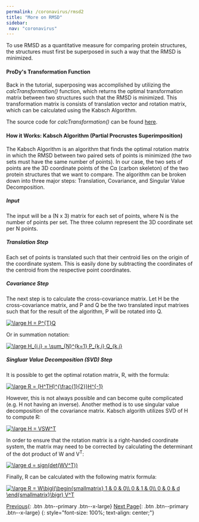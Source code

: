 ```yaml
---
permalink: /coronavirus/rmsd2
title: "More on RMSD"
sidebar: 
 nav: "coronavirus"
---
```

To use RMSD as a quantitative measure for comparing protein structures, the structures must first be superposed in such a way that the RMSD is minimized.

#### ProDy's Transformation Function

Back in the tutorial, superposing was accomplished by utilizing the *calcTransformation()* function, which returns the optimal transformation matrix between two structures such that the RMSD is minimized. This transformation matrix is consists of translation vector and rotation matrix, which can be calculated using the Kabsch Algorithm.

The source code for *calcTransformation()* can be found 
<a href="http://prody.csb.pitt.edu/_modules/prody/measure/transform.html#calcTransformation" target="_blank">here</a>.

#### How it Works: Kabsch Algorithm (Partial Procrustes Superimposition)

The Kabsch Algorithm is an algorithm that finds the optimal rotation matrix in which the RMSD between two paired sets of points is minimized (the two sets must have the same number of points). In our case, the two sets of points are the 3D coordinate points of the Cα (carbon skeleton) of the two protein structures that we want to compare. The algorithm can be broken down into three major steps: Translation, Covariance, and Singular Value Decomposition.

##### Input
The input will be a (N x 3) matrix for each set of points, where N is the number of points per set. The three column represent the 3D coordinate set per N points.

##### Translation Step
Each set of points is translated such that their centroid lies on the origin of the coordinate system. This is easily done by subtracting the coordinates of the centroid from the respective point coordinates.

##### Covariance Step
The next step is to calculate the cross-covariance matrix. Let H be the cross-covariance matrix, and P and Q be the two translated input matrixes such that for the result of the algorithm, P will be rotated into Q.

<a href="https://www.codecogs.com/eqnedit.php?latex=\large&space;H&space;=&space;P^{T}Q" target="_blank"><img src="https://latex.codecogs.com/gif.latex?\large&space;H&space;=&space;P^{T}Q" title="\large H = P^{T}Q" /></a>

Or in summation notation:

<a href="https://www.codecogs.com/eqnedit.php?latex=\large&space;H_{i,j}&space;=&space;\sum_{N}^{k=1}&space;P_{k,i}&space;Q_{k,j}" target="_blank"><img src="https://latex.codecogs.com/gif.latex?\large&space;H_{i,j}&space;=&space;\sum_{N}^{k=1}&space;P_{k,i}&space;Q_{k,j}" title="\large H_{i,j} = \sum_{N}^{k=1} P_{k,i} Q_{k,j}" /></a>

##### Singluar Value Decomposition (SVD) Step
It is possible to get the optimal rotation matrix, R, with the formula:

<a href="https://www.codecogs.com/eqnedit.php?latex=\large&space;R&space;=&space;(H^TH)^{\frac{1}{2}}H^{-1}" target="_blank"><img src="https://latex.codecogs.com/gif.latex?\large&space;R&space;=&space;(H^TH)^{\frac{1}{2}}H^{-1}" title="\large R = (H^TH)^{\frac{1}{2}}H^{-1}" /></a>

However, this is not always possible and can become quite complicated (e.g. H not having an inverse). Another method is to use singular value decomposition of the covariance matrix. Kabsch algorith utilizes SVD of H to compute R:

<a href="https://www.codecogs.com/eqnedit.php?latex=\large&space;H&space;=&space;VSW^T" target="_blank"><img src="https://latex.codecogs.com/gif.latex?\large&space;H&space;=&space;VSW^T" title="\large H = VSW^T" /></a>

In order to ensure that the rotation matrix is a right-handed coordinate system, the matrix may need to be corrected by calculating the determinant of the dot product of W and V<sup>T</sup>:

<a href="https://www.codecogs.com/eqnedit.php?latex=\large&space;d&space;=&space;sign(det(WV^T))" target="_blank"><img src="https://latex.codecogs.com/gif.latex?\large&space;d&space;=&space;sign(det(WV^T))" title="\large d = sign(det(WV^T))" /></a>

Finally, R can be calculated with the following matrix formula:

<a href="https://www.codecogs.com/eqnedit.php?latex=\large&space;R&space;=&space;W\bigl(\begin{smallmatrix}&space;1&space;&&space;0&space;&&space;0\\&space;0&space;&&space;1&space;&&space;0\\&space;0&space;&&space;0&space;&&space;d&space;\end{smallmatrix}\bigr)&space;V^T" target="_blank"><img src="https://latex.codecogs.com/gif.latex?\large&space;R&space;=&space;W\bigl(\begin{smallmatrix}&space;1&space;&&space;0&space;&&space;0\\&space;0&space;&&space;1&space;&&space;0\\&space;0&space;&&space;0&space;&&space;d&space;\end{smallmatrix}\bigr)&space;V^T" title="\large R = W\bigl(\begin{smallmatrix} 1 & 0 & 0\\ 0 & 1 & 0\\ 0 & 0 & d \end{smallmatrix}\bigr) V^T" /></a>



[Previous](RMSD_results){: .btn .btn--primary .btn--x-large} [Next Page](structural_diff){: .btn .btn--primary .btn--x-large}
{: style="font-size: 100%; text-align: center;"}
